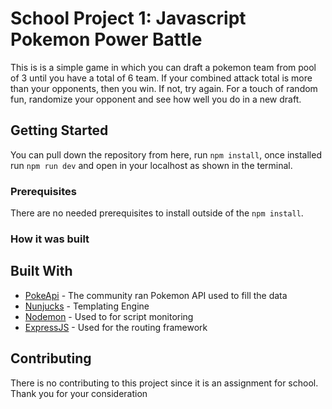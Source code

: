 # School Project 1: Javascript Pokemon Power Battle

This is is a simple game in which you can draft a pokemon team from pool of 3 until you have a total of 6 team. If your combined attack total is more than your opponents, then you win. If not, try again.
For a touch of random fun, randomize your opponent and see how well you do in a new draft.

## Getting Started

You can pull down the repository from here, run `npm install`, once installed run `npm run dev` and open in your localhost as shown in the terminal.

### Prerequisites

There are no needed prerequisites to install outside of the `npm install`.

### How it was built



## Built With

* [PokeApi](https://pokeapi.co/) - The community ran Pokemon API used to fill the data
* [Nunjucks](https://mozilla.github.io/nunjucks/) - Templating Engine
* [Nodemon](https://www.npmjs.com/package/nodemon) - Used to for script monitoring
* [ExpressJS](https://expressjs.com/) - Used for the routing framework

## Contributing

There is no contributing to this project since it is an assignment for school. Thank you for your consideration
